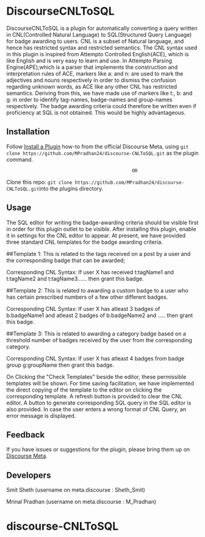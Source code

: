 # DiscourseCNLToSQL

  DiscourseCNLToSQL is a plugin for automatically converting a query written in CNL(Controlled Natural Language) to SQL(Structured Query Language) for badge awarding to users. CNL is a subset of Natural language, and hence has restricted syntax and restricted semantics. The CNL syntax used in this plugin is inspired from Attempto Controlled English(ACE), which is like English and is very easy to learn and use. In Attempto Parsing Engine(APE),which is a parser that implements the construction and interpretation rules of ACE, markers like a: and n: are used to mark the adjectives and nouns respectively in order to dismiss the confusion regarding unknown words, as ACE like any other CNL has restricted semantics. Deriving from this, we have made use of markers like t:, b: and g: in order to identify tag-names, badge-names and group-names respectively.
  The badge awarding criteria could therefore be written even if proficiency at SQL is not obtained. This would be highly advantageous.
  

## Installation

Follow [Install a Plugin](https://meta.discourse.org/t/install-a-plugin/19157)
how-to from the official Discourse Meta, using `git clone https://github.com/MPradhan24/discourse-CNLToSQL.git`
as the plugin command.

                                                  OR
                                                  
 Clone this repo: `git clone https://github.com/MPradhan24/discourse-CNLToSQL.git`into the plugins directory.

## Usage
   The SQL editor for writing the badge-awarding criteria should be visible first in order for this plugin outlet to be visible. After installing this plugin, enable it in settings for the CNL editor to appear.
  At present, we have provided three standard CNL templates for the badge awarding criteria. 
  
  
  ##Template 1: This is related to the tags received on a post by a user and the corresponding badge that can be awarded;
  
  Corresponding CNL Syntax: If user X has received t:tagName1 and t:tagName2 and t:tagName3...... then grant this badge.
  
  
  ##Template 2: This is related to awarding a custom badge to a user who has certain prescribed numbers of a few other different badges.
  
  Corresponding CNL Syntax: If user X has atleast 3 badges of b:badgeName1 and atleast 2 badges of b:badgeName2 and ..... then grant this badge.
  
  
  ##Template 3: This is related to awarding a category badge based on a threshold number of badges received by the user from the corresponding category.
  
  Corresponding CNL Syntax: If user X has atleast 4 badges from badge group g:groupName then grant this badge.
  
  
  On Clicking the "Check Templates" beside the editor, these permissible templates will be shown. For time saving facilitation, we have implemented the direct copying of the template to the editor on clicking the corresponding template. A refresh button is provided to clear the CNL editor. A button to generate corresponding SQL query in the SQL editor is also provided. In case the user enters a wrong format of CNL Query, an error message is displayed.

## Feedback

If you have issues or suggestions for the plugin, please bring them up on
[Discourse Meta](https://meta.discourse.org).


## Developers
Smit Sheth (username on meta.discourse : Sheth_Smit)

Mrinal Pradhan (username on meta.discourse : M_Pradhan)

# discourse-CNLToSQL

